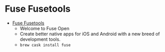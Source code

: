 # Fuse Fusetools
- [Fuse Fusetools](https://fuse-open.github.io/)
  -  Welcome to Fuse Open
  - Create better native apps for iOS and Android with a new breed of development tools.
  - `brew cask install fuse`
